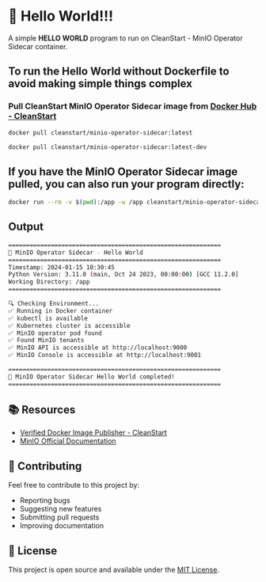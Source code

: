 # 🚀 Hello World!!! 

A simple **HELLO WORLD** program to run on CleanStart - MinIO Operator Sidecar container. 

## To run the Hello World without Dockerfile to avoid making simple things complex

### Pull CleanStart MinIO Operator Sidecar image from [Docker Hub - CleanStart](https://hub.docker.com/u/cleanstart) 
```bash
docker pull cleanstart/minio-operator-sidecar:latest
```
```bash
docker pull cleanstart/minio-operator-sidecar:latest-dev
```

## If you have the MinIO Operator Sidecar image pulled, you can also run your program directly:
```bash
docker run --rm -v $(pwd):/app -w /app cleanstart/minio-operator-sidecar:latest python hello_world.py
```
## Output 
```bash
============================================================
🏢 MinIO Operator Sidecar - Hello World
============================================================
Timestamp: 2024-01-15 10:30:45
Python Version: 3.11.0 (main, Oct 24 2023, 00:00:00) [GCC 11.2.0]
Working Directory: /app
============================================================

🔍 Checking Environment...
✅ Running in Docker container
✅ kubectl is available
✅ Kubernetes cluster is accessible
✅ MinIO operator pod found
✅ Found MinIO tenants
✅ MinIO API is accessible at http://localhost:9000
✅ MinIO Console is accessible at http://localhost:9001

============================================================
🎉 MinIO Operator Sidecar Hello World completed!
============================================================
```

## 📚 Resources

- [Verified Docker Image Publisher - CleanStart](https://cleanstart.com/)
- [MinIO Official Documentation](https://docs.min.io/)

## 🤝 Contributing

Feel free to contribute to this project by:
- Reporting bugs
- Suggesting new features
- Submitting pull requests
- Improving documentation

## 📄 License
This project is open source and available under the [MIT License](LICENSE).